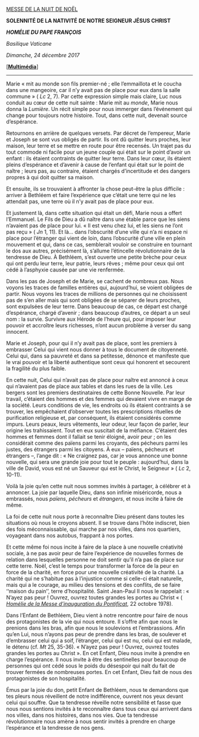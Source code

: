 [MESSE DE LA NUIT DE NOËL](http://www.vatican.va/news_services/liturgy/libretti/2017/20171224-libretto-natale_notte.pdf)

**SOLENNITÉ DE LA NATIVITÉ** **DE NOTRE SEIGNEUR JÉSUS CHRIST**

***HOMÉLIE DU PAPE FRANÇOIS***

*Basilique Vaticane*

*Dimanche, 24 décembre 2017*

[**[Multimédia](http://w2.vatican.va/content/francesco/fr/events/event.dir.html/content/vaticanevents/fr/2017/12/24/messa-natale.html)**]

* * *

Marie « mit au monde son fils premier-né ; elle l’emmaillota et le coucha dans une mangeoire, car il n’y avait pas de place pour eux dans la salle commune » ( *Lc* 2, 7). Par cette expression simple mais claire, Luc nous conduit au cœur de cette nuit sainte : Marie mit au *monde*, Marie nous donna la *Lumière*. Un récit simple pour nous immerger dans l’événement qui change pour toujours notre histoire. Tout, dans cette nuit, devenait source d’espérance.

Retournons en arrière de quelques versets. Par décret de l’empereur, Marie et Joseph se sont vus obligés de partir. Ils ont dû quitter leurs proches, leur maison, leur terre et se mettre en route pour être recensés. Un trajet pas du tout commode ni facile pour un jeune couple qui était sur le point d’avoir un enfant : ils étaient contraints de quitter leur terre. Dans leur cœur, ils étaient pleins d’espérance et d’avenir à cause de l’enfant qui était sur le point de naître ; leurs pas, au contraire, étaient chargés d’incertitude et des dangers propres à qui doit quitter sa maison.

Et ensuite, ils se trouvaient à affronter la chose peut-être la plus difficile : arriver à Bethléem et faire l’expérience que c’était une terre qui ne les attendait pas, une terre où il n’y avait pas de place pour eux.

Et justement là, dans cette situation qui était un défi, Marie nous a offert l’Emmanuel. Le Fils de Dieu a dû naître dans une étable parce que les siens n’avaient pas de place pour lui. « Il est venu chez lui, et les siens ne l’ont pas reçu » ( *Jn* 1, 11). Et là… dans l’obscurité d’une ville qui n’a ni espace ni place pour l’étranger qui vient de loin, dans l’obscurité d’une ville en plein mouvement et qui, dans ce cas, semblerait vouloir se construire en tournant le dos aux autres, précisément là, s’allume l’étincelle révolutionnaire de la tendresse de Dieu. À Bethléem, s’est ouverte une petite brèche pour ceux qui ont perdu leur terre, leur patrie, leurs rêves ; même pour ceux qui ont cédé à l’asphyxie causée par une vie renfermée.

Dans les pas de Joseph et de Marie, se cachent de nombreux pas. Nous voyons les traces de familles entières qui, aujourd’hui, se voient obligées de partir. Nous voyons les traces de millions de personnes qui ne choisissent pas de s’en aller mais qui sont obligées de se séparer de leurs proches, sont expulsées de leur terre. Dans beaucoup de cas, ce départ est chargé d’espérance, chargé d’avenir ; dans beaucoup d’autres, ce départ a un seul nom : la survie. Survivre aux Hérode de l’heure qui, pour imposer leur pouvoir et accroître leurs richesses, n’ont aucun problème à verser du sang innocent.

Marie et Joseph, pour qui il n’y avait pas de place, sont les premiers à embrasser Celui qui vient nous donner à tous le document de citoyenneté. Celui qui, dans sa pauvreté et dans sa petitesse, dénonce et manifeste que le vrai pouvoir et la liberté authentique sont ceux qui honorent et secourent la fragilité du plus faible.

En cette nuit, Celui qui n’avait pas de place pour naître est annoncé à ceux qui n’avaient pas de place aux tables et dans les rues de la ville. Les bergers sont les premiers destinataires de cette Bonne Nouvelle. Par leur travail, c’étaient des hommes et des femmes qui devaient vivre en marge de la société. Leurs conditions de vie, les endroits où ils étaient contraints à se trouver, les empêchaient d’observer toutes les prescriptions rituelles de purification religieuse et, par conséquent, ils étaient considérés comme impurs. Leurs peaux, leurs vêtements, leur odeur, leur façon de parler, leur origine les trahissaient. Tout en eux suscitait de la méfiance. C’étaient des hommes et femmes dont il fallait se tenir éloigné, avoir peur ; on les considérait comme des païens parmi les croyants, des pécheurs parmi les justes, des étrangers parmi les citoyens. À eux – païens, pécheurs et étrangers –, l’ange dit : « Ne craignez pas, car je vous annonce une bonne nouvelle, qui sera une grande joie pour tout le peuple : aujourd’hui, dans la ville de David, vous est né un Sauveur qui est le Christ, le Seigneur » ( *Lc* 2, 10-11).

Voilà la joie qu’en cette nuit nous sommes invités à partager, à célébrer et à annoncer. La joie par laquelle Dieu, dans son infinie miséricorde, nous a embrassés, nous *païens*, *pécheurs* et *étrangers*, et nous incite à faire de même.

La foi de cette nuit nous porte à reconnaître Dieu présent dans toutes les situations où nous le croyons absent. Il se trouve dans l’hôte indiscret, bien des fois méconnaissable, qui marche par nos villes, dans nos quartiers, voyageant dans nos autobus, frappant à nos portes.

Et cette même foi nous incite à faire de la place à une nouvelle créativité sociale, à ne pas avoir peur de faire l’expérience de nouvelles formes de relation dans lesquelles personne ne doit sentir qu’il n’a pas de place sur cette terre. Noël, c’est le temps pour transformer la force de la peur en force de la charité, en force pour une nouvelle créativité de la charité. La charité qui ne s’habitue pas à l’injustice comme si celle-ci était naturelle, mais qui a le courage, au milieu des tensions et des conflits, de se faire ‘‘maison du pain’’, terre d’hospitalité. Saint Jean-Paul II nous le rappelait : « N’ayez pas peur ! Ouvrez, ouvrez toutes grandes les portes au Christ « ( *[Homélie de la Messe d’inauguration du Pontificat](http://w2.vatican.va/content/john-paul-ii/fr/homilies/1978/documents/hf_jp-ii_hom_19781022_inizio-pontificato.html)*, 22 octobre 1978).

Dans l’Enfant de Bethléem, Dieu vient à notre rencontre pour faire de nous des protagonistes de la vie qui nous entoure. Il s’offre afin que nous le prenions dans les bras, afin que nous le soulevions et l’embrassions. Afin qu’en Lui, nous n’ayons pas peur de prendre dans les bras, de soulever et d’embrasser celui qui a soif, l’étranger, celui qui est nu, celui qui est malade, le détenu (cf. *Mt* 25, 35-36). « N’ayez pas peur ! Ouvrez, ouvrez toutes grandes les portes au Christ ». En cet Enfant, Dieu nous invite à prendre en charge l’espérance. Il nous invite à être des sentinelles pour beaucoup de personnes qui ont cédé sous le poids du désespoir qui naît du fait de trouver fermées de nombreuses portes. En cet Enfant, Dieu fait de nous des protagonistes de son hospitalité.

Émus par la joie du don, petit Enfant de Bethléem, nous te demandons que tes pleurs nous réveillent de notre indifférence, ouvrent nos yeux devant celui qui souffre. Que ta tendresse réveille notre sensibilité et fasse que nous nous sentions invités à te reconnaître dans tous ceux qui arrivent dans nos villes, dans nos histoires, dans nos vies. Que ta tendresse révolutionnaire nous amène à nous sentir invités à prendre en charge l’espérance et la tendresse de nos gens.